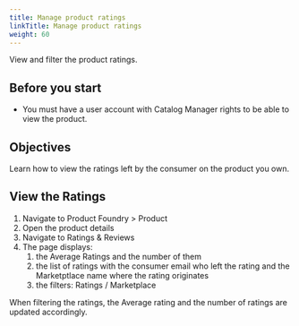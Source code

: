 ```yaml
---
title: Manage product ratings
linkTitle: Manage product ratings
weight: 60
---
```


View and filter the product ratings.

## Before you start

* You must have a user account with Catalog Manager rights to be able to view the product.

## Objectives

Learn how to view the ratings left by the consumer on the product you own.

## View the Ratings

1. Navigate to Product Foundry > Product
2. Open the product details
3. Navigate to Ratings & Reviews
4. The page displays:
   1. the Average Ratings and the number of them
   2. the list of ratings with the consumer email who left the rating and the Marketptlace name where the rating originates
   3. the filters: Ratings / Marketplace

When filtering the ratings, the Average rating and the number of ratings are updated accordingly.
